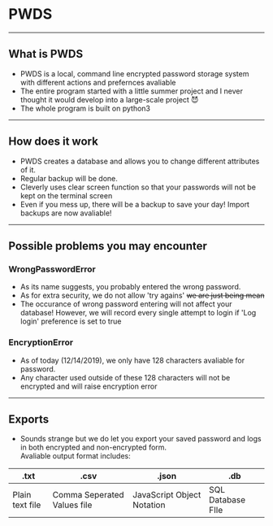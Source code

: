 # PWDS #
- - - -
## What is PWDS ##
* PWDS is a local, command line encrypted password storage system with different actions and prefernces avaliable 
* The entire program started with a little summer project and I never thought it would develop into a large-scale project :smiling_imp:
* The whole program is built on python3
- - - -
## How does it work ##
* PWDS creates a database and allows you to change different attributes of it.
* Regular backup will be done.
* Cleverly uses clear screen function so that your passwords will not be kept on the terminal screen
* Even if you mess up, there will be a backup to save your day! Import backups are now avaliable!  
- - - -  
## Possible problems you may encounter ##  
### WrongPasswordError ###  
* As its name suggests, you probably entered the wrong password. 
* As for extra security, we do not allow 'try agains' ~~we are just being mean~~
* The occurance of wrong password entering will not affect your database! However, we will record every single attempt to login if 'Log login' preference is set to true

### EncryptionError ###
* As of today (12/14/2019), we only have 128 characters avaliable for password.
* Any character used outside of these 128 characters will not be encrypted and will raise encryption error

- - - -
## Exports ##
* Sounds strange but we do let you export your saved password and logs in both encrypted and non-encrypted form.  
Avaliable output format includes:  

.txt|.csv|.json| .db  
---- | ----| ---- | ----
Plain text file | Comma Seperated Values file | JavaScript Object Notation | SQL Database FIle   
